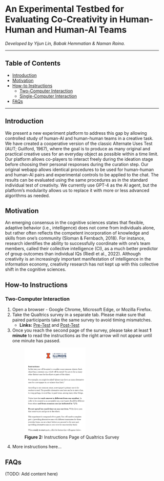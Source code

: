 # An Experimental Testbed for Evaluating Co-Creativity in Human-Human and Human-AI Teams

*Developed by Yijun Lin, Babak Hemmatian & Naman Raina.*

---

## Table of Contents

- [Introduction](#introduction)
- [Motivation](#motivation)
- [How-to Instructions](#how-to-instructions)
  - [Two-Computer Interaction](#two-computer-interaction)
  - [Single-Computer Interaction](#single-computer-interaction)
- [FAQs](#faqs)

---

## Introduction
We present a new experiment platform to address this gap by allowing controlled study of human-AI and human-human teams in a creative task. We have created a cooperative version of the classic Alternate Uses Test (AUT; Guilford, 1967), where the goal is to produce as many original and practical creative uses for an everyday object as possible within a time limit. Our platform allows co-players to interact freely during the ideation stage before choosing their personal responses during the curation step. Our original webapp allows identical procedures to be used for human-human and human-AI pairs and experimental controls to be applied to the chat. The results can be evaluated using the same procedures as in the standard individual test of creativity. We currently use GPT-4 as the AI agent, but the platform’s modularity allows us to replace it with more or less advanced algorithms as needed.

## Motivation
An emerging consensus in the cognitive sciences states that flexible, adaptive behavior (i.e., intelligence) does not come from individuals alone, but rather often reflects the competent incorporation of knowledge and skills from one’s community (Sloman & Fernbach, 2018). For instance, research identifies the ability to successfully coordinate with one’s team members, called their collective intelligence (CI), as a much better predictor of group outcomes than individual IQs (Riedl et al., 2022). Although creativity is an increasingly important manifestation of intelligence in the information economy, creativity research has not kept up with this collective shift in the cognitive sciences.

## How-to Instructions

### Two-Computer Interaction

1. Open a browser - Google Chrome, Microsoft Edge, or Mozilla Firefox.
2. Take the Qualtrics survey in a separate tab. Please make sure that paired participants take the same survey to avoid timing mismatches.
   - **Links:** [Pre-Test](https://illinois.qualtrics.com/jfe/form/SV_eFeqLBEoz6mqcaq) and [Post-Test](https://illinois.qualtrics.com/jfe/form/SV_cNfEeh6SoG0OnnU)
3. Once you reach the second page of the survey, please take at least **1 minute** to read the instructions as the right arrow will not appear until one minute has passed.
   <figure>
     <img src="content/third_qualtrics_one_minute.png" alt="second_page" style="width: 50%;">
     <figcaption><b>Figure 2:</b> Instructions Page of Qualtrics Survey</figcaption>
   </figure>
4. More instructions here...


## FAQs
(TODO: Add content here)
